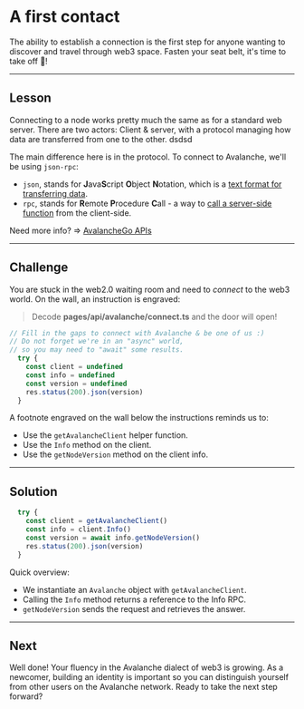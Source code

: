 # A first contact

The ability to establish a connection is the first step for anyone wanting to discover and travel through web3 space. Fasten your seat belt, it's time to take off 🚀!

------------------------

## Lesson

Connecting to a node works pretty much the same as for a standard web server. There are two actors: Client & server, with a protocol managing how data are transferred from one to the other. dsdsd

The main difference here is in the protocol. To connect to Avalanche, we'll be using `json-rpc`: 
* `json`, stands for **J**ava**S**cript **O**bject **N**otation, which is a [text format for transferring data](https://www.w3schools.com/js/js_json_intro.asp).
* `rpc`, stands for **R**emote **P**rocedure **C**all - a way to [call a server-side function](https://en.wikipedia.org/wiki/Remote_procedure_call) from the client-side.


Need more info? => [AvalancheGo APIs](https://docs.avax.network/build/avalanchego-apis)

------------------------

## Challenge

You are stuck in the web2.0 waiting room and need to *connect* to the web3 world. On the wall, an instruction is engraved:   
> Decode **pages/api/avalanche/connect.ts** and the door will open!

```typescript
// Fill in the gaps to connect with Avalanche & be one of us :)
// Do not forget we're in an "async" world,
// so you may need to "await" some results.
  try {
    const client = undefined
    const info = undefined
    const version = undefined
    res.status(200).json(version)
  }
```

A footnote engraved on the wall below the instructions reminds us to: 
* Use the `getAvalancheClient` helper function.
* Use the `Info` method on the client.
* Use the `getNodeVersion` method on the client info.

------------------------

## Solution

```typescript
  try {
    const client = getAvalancheClient()
    const info = client.Info()
    const version = await info.getNodeVersion()
    res.status(200).json(version)
  }
```

Quick overview:
* We instantiate an `Avalanche` object with `getAvalancheClient`.
* Calling the `Info` method returns a reference to the Info RPC.
* `getNodeVersion` sends the request and retrieves the answer.

------------------------

## Next

Well done! Your fluency in the Avalanche dialect of web3 is growing. As a newcomer, building an identity is important so you can distinguish yourself from other users on the Avalanche network. Ready to take the next step forward?
